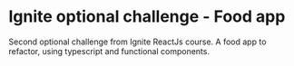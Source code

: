# Ignite optional challenge - Food app
Second optional challenge from Ignite ReactJs course. A food app to refactor, using typescript and functional components.
